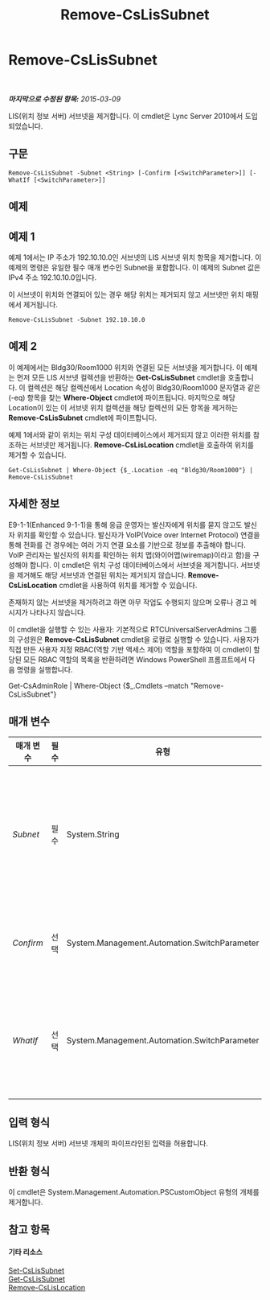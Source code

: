 ﻿---
title: Remove-CsLisSubnet
TOCTitle: Remove-CsLisSubnet
ms:assetid: f8a87038-cc71-4fec-8496-574da0aa963f
ms:mtpsurl: https://technet.microsoft.com/ko-kr/library/Gg413053(v=OCS.15)
ms:contentKeyID: 49305583
ms.date: 08/10/2015
mtps_version: v=OCS.15
ms.translationtype: HT
---

# Remove-CsLisSubnet

 

_**마지막으로 수정된 항목:** 2015-03-09_

LIS(위치 정보 서버) 서브넷을 제거합니다. 이 cmdlet은 Lync Server 2010에서 도입되었습니다.

## 구문

    Remove-CsLisSubnet -Subnet <String> [-Confirm [<SwitchParameter>]] [-WhatIf [<SwitchParameter>]]

## 예제

## 예제 1

예제 1에서는 IP 주소가 192.10.10.0인 서브넷의 LIS 서브넷 위치 항목을 제거합니다. 이 예제의 명령은 유일한 필수 매개 변수인 Subnet을 포함합니다. 이 예제의 Subnet 값은 IPv4 주소 192.10.10.0입니다.

이 서브넷이 위치와 연결되어 있는 경우 해당 위치는 제거되지 않고 서브넷만 위치 매핑에서 제거됩니다.

    Remove-CsLisSubnet -Subnet 192.10.10.0

## 예제 2

이 예제에서는 Bldg30/Room1000 위치와 연결된 모든 서브넷을 제거합니다. 이 예제는 먼저 모든 LIS 서브넷 컬렉션을 반환하는 **Get-CsLisSubnet** cmdlet을 호출합니다. 이 컬렉션은 해당 컬렉션에서 Location 속성이 Bldg30/Room1000 문자열과 같은(-eq) 항목을 찾는 **Where-Object** cmdlet에 파이프됩니다. 마지막으로 해당 Location이 있는 이 서브넷 위치 컬렉션을 해당 컬렉션의 모든 항목을 제거하는 **Remove-CsLisSubnet** cmdlet에 파이프합니다.

예제 1에서와 같이 위치는 위치 구성 데이터베이스에서 제거되지 않고 이러한 위치를 참조하는 서브넷만 제거됩니다. **Remove-CsLisLocation** cmdlet을 호출하여 위치를 제거할 수 있습니다.

    Get-CsLisSubnet | Where-Object {$_.Location -eq "Bldg30/Room1000"} | Remove-CsLisSubnet

## 자세한 정보

E9-1-1(Enhanced 9-1-1)을 통해 응급 운영자는 발신자에게 위치를 묻지 않고도 발신자 위치를 확인할 수 있습니다. 발신자가 VoIP(Voice over Internet Protocol) 연결을 통해 전화를 건 경우에는 여러 가지 연결 요소를 기반으로 정보를 추출해야 합니다. VoIP 관리자는 발신자의 위치를 확인하는 위치 맵(와이어맵(wiremap)이라고 함)을 구성해야 합니다. 이 cmdlet은 위치 구성 데이터베이스에서 서브넷을 제거합니다. 서브넷을 제거해도 해당 서브넷과 연결된 위치는 제거되지 않습니다. **Remove-CsLisLocation** cmdlet을 사용하여 위치를 제거할 수 있습니다.

존재하지 않는 서브넷을 제거하려고 하면 아무 작업도 수행되지 않으며 오류나 경고 메시지가 나타나지 않습니다.

이 cmdlet을 실행할 수 있는 사용자: 기본적으로 RTCUniversalServerAdmins 그룹의 구성원은 **Remove-CsLisSubnet** cmdlet을 로컬로 실행할 수 있습니다. 사용자가 직접 만든 사용자 지정 RBAC(역할 기반 액세스 제어) 역할을 포함하여 이 cmdlet이 할당된 모든 RBAC 역할의 목록을 반환하려면 Windows PowerShell 프롬프트에서 다음 명령을 실행합니다.

Get-CsAdminRole | Where-Object {$\_.Cmdlets –match "Remove-CsLisSubnet"}

## 매개 변수


<table>
<colgroup>
<col style="width: 25%" />
<col style="width: 25%" />
<col style="width: 25%" />
<col style="width: 25%" />
</colgroup>
<thead>
<tr class="header">
<th>매개 변수</th>
<th>필수</th>
<th>유형</th>
<th>설명</th>
</tr>
</thead>
<tbody>
<tr class="odd">
<td><p><em>Subnet</em></p></td>
<td><p>필수</p></td>
<td><p>System.String</p></td>
<td><p>제거할 서브넷의 IP 주소입니다. 이 값은 IPv4 주소(192.0.2.0과 같은 마침표로 구분된 숫자)가 됩니다.</p></td>
</tr>
<tr class="even">
<td><p><em>Confirm</em></p></td>
<td><p>선택</p></td>
<td><p>System.Management.Automation.SwitchParameter</p></td>
<td><p>명령을 실행하기 전에 확인 메시지를 표시합니다.</p></td>
</tr>
<tr class="odd">
<td><p><em>WhatIf</em></p></td>
<td><p>선택</p></td>
<td><p>System.Management.Automation.SwitchParameter</p></td>
<td><p>명령을 실제로 실행하지 않고도 명령이 실행될 경우 발생할 수 있는 현상을 설명합니다.</p></td>
</tr>
</tbody>
</table>


## 입력 형식

LIS(위치 정보 서버) 서브넷 개체의 파이프라인된 입력을 허용합니다.

## 반환 형식

이 cmdlet은 System.Management.Automation.PSCustomObject 유형의 개체를 제거합니다.

## 참고 항목

#### 기타 리소스

[Set-CsLisSubnet](set-cslissubnet.md)  
[Get-CsLisSubnet](get-cslissubnet.md)  
[Remove-CsLisLocation](remove-cslislocation.md)

